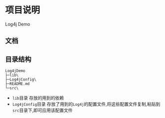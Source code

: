 # 项目说明
Log4j Demo
## 文档

## 目录结构

```
Log4jDemo
├─lib\
├─Log4jConfig\
├─README.md
└─src\
```
- `lib`目录 存放的用到的依赖
- `Log4jConfig`目录 存放了用到的`Log4j`的配置文件,将这些配置文件复制,粘贴到`src`目录下,即可应用该配置文件


